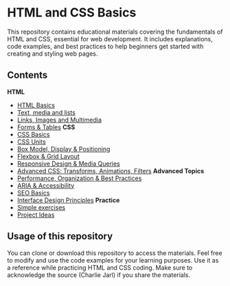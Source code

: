 # HTML and CSS Basics
This repository contains educational materials covering the fundamentals of HTML and CSS, essential for web development. It includes explanations, code examples, and best practices to help beginners get started with creating and styling web pages.
## Contents
**HTML**
- [HTML Basics](docs/HTML_basics.md)
- [Text, media and lists](docs/Text_media_lists.md)
- [Links, Images and Multimedia](docs/Links_images_multimedia.md)
- [Forms & Tables](docs/forms_tables.md)
**CSS**
- [CSS Basics](docs/css_basics.md)
- [CSS Units](docs/css_units.md)
- [Box Model, Display & Positioning](docs/box_model_display_positioning.md)
- [Flexbox & Grid Layout](docs/flexbox_grid_layout.md)
- [Responsive Design & Media Queries](docs/responsive_design_media_queries.md)
- [Advanced CSS: Transforms, Animations, Filters](docs/advanced_css_transforms_animations_filters.md)
**Advanced Topics**
- [Performance, Organization & Best Practices](docs/performance_organization_best_practices.md)
- [ARIA & Accessibility](docs/aria_accessibility.md)
- [SEO Basics](docs/seo_basics.md)
- [Interface Design Principles](docs/interface_design_principles.md)
**Practice**
- [Simple exercises](docs/simple_exercises.md)
- [Project Ideas](docs/project_ideas.md)

## Usage of this repository
You can clone or download this repository to access the materials. Feel free to modify and use the code examples for your learning purposes.
Use it as a reference while practicing HTML and CSS coding.
Make sure to acknowledge the source (Charlie Jarl) if you share the materials.

